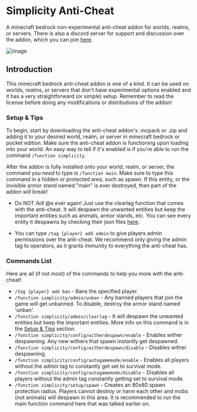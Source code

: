 # Simplicity Anti-Cheat

A minecraft bedrock non-experimental anti-cheat addon for worlds, realms, or servers. There is also a discord server for support and discussion over the addon, which you can join [here](https://discord.com/invite/yyBRVcpmh7).

![image](https://user-images.githubusercontent.com/95001376/233902821-6031d785-e1ce-4da2-8616-32695d85a1af.png)

## Introduction
This minecraft bedrock anti-cheat addon is one of a kind. It can be used on worlds, realms, or servers that don't have experimental options enabled and it has a very straightforward (or simple) setup. Remember to read the license before doing any modifications or distributions of the addon!

### Setup & Tips
To begin, start by downloading the anti-cheat addon's .mcpack or .zip and adding it to your desired world, realm, or server in minecraft bedrock or pocket edition. Make sure the anti-cheat addon is functioning upon loading into your world. An easy way to tell if it's enabled is if you're able to run the command `/function simplicity`.

After the addon is fully installed onto your world, realm, or server, the command you *need* to type is `/function main`. Make sure to type this command in a hidden or protected area, such as spawn. If this entity, or the invisible armor stand named "main" is ever destroyed, then part of the addon will break!

- Do NOT /kill @e ever again! Just use the clearlag function that comes with the anti-cheat. It will despawn the unwanted entities but keep the important entities such as animals, armor stands, etc. You can see every entity it despawns by checking their json files [here](https://github.com/chrstn43/simplicity-anti-cheat/tree/main/entities). 

- You can type `/tag {player} add admin` to give players admin permissions over the anti-cheat. We recommend only giving the admin tag to operators, as it grants immunity to everything the anti-cheat has.

### Commands List
Here are all (if not most) of the commands to help you more with the anti-cheat!

- `/tag {player} add ban` - Bans the specified player.
- `/function simplicity/admin/unban` - Any banned players that join the game will get unbanned. To disable, destroy the armor stand named 'unban'.
- `/function simplicity/admin/clearlag` - It will despawn the unwanted entities but keep the important entities. More info on this command is in the [Setup & Tips](https://github.com/chrstn43/simplicity-anti-cheat#setup--tips) section.
- `/function simplicity/config/witherdespawn/enable` - Enables wither despawning. Any new withers that spawn instantly get despawned.
- `/function simplicity/config/witherdespawn/disable` - Disables wither despawning.
- `/function simplicity/config/autogamemode/enable` - Enables all players without the admin tag to constantly get set to survival mode.
- `/function simplicity/config/autogamemode/disable` - Disables all players without the admin tag constantly getting set to survival mode.
- `/function simplicity/setup/spawn` - Creates an 80x80 spawn protection radius. Players cannot destroy or harm each other and mobs (not animals) will despawn in this area. It is recommended to run the main function command here that was talked earlier on.
